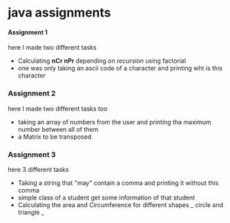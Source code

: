 # java assignments
#### Assignment 1
 here I made two different tasks 
*  Calculating **nCr nPr** depending on _recursion_ using factorial
*  one was only taking an ascii code of a character and printing wht is this character
### Assignment 2
here I made two different tasks too
* taking an array of numbers from the user and printing tha maximum number between all of them
* a Matrix to be transposed
### Assignment 3


here 3 different tasks
* Taking a string that "may" contain a comma and printing it without this comma
* simple class of a student get some information of that student
* Calculating the area and Circumference for different shapes _ circle and triangle _

